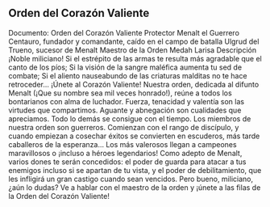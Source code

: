 ## Orden del Corazón Valiente
Documento: Orden del Corazón Valiente
Protector
Menalt el Guerrero Centauro, fundador y comandante, caído en el campo de batalla
Ulgrud del Trueno, sucesor de Menalt
Maestro de la Orden
Medah Larisa
Descripción
¡Noble miliciano!
Si el estrépito de las armas te resulta más agradable que el canto de los píos;
Si la visión de la sangre maléfica aumenta tu sed de combate;
Si el aliento nauseabundo de las criaturas malditas no te hace retroceder...
¡Únete al Corazón Valiente!
Nuestra orden, dedicada al difunto Menalt (¡Que su nombre sea mil veces honrado!), reúne a todos los bontarianos con alma de luchador. Fuerza, tenacidad y valentía son las virtudes que compartimos. Aguante y abnegación son cualidades que apreciamos. Todo lo demás se consigue con el tiempo.
Los miembros de nuestra orden son guerreros. Comienzan con el rango de discípulo, y cuando empiezan a cosechar éxitos se convierten en escuderos, más tarde caballeros de la esperanza... Los más valerosos llegan a campeones maravillosos o ¡incluso a héroes legendarios!
Como adepto de Menalt, varios dones te serán concedidos: el poder de guarda para atacar a tus enemigos incluso si se apartan de tu vista, y el poder de debilitamiento, que les infligirá un gran castigo cuando sean vencidos.
Pero bueno, miliciano, ¿aún lo dudas? Ve a hablar con el maestro de la orden y ¡únete a las filas de la Orden del Corazón Valiente!
